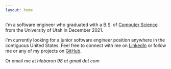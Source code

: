 ```yaml
---
layout: home
---
```


<p>
I'm a software engineer who graduated with a B.S. of <a href="https://www.cs.utah.edu">Computer Science</a> from the University of Utah in December 2021. 
</p>

<p>
I'm currently looking for a junior software engineer position anywhere in the contiguous United States.
Feel free to connect with me on <a href="https://www.linkedin.com/in/hayden-lebaron-740074163/">LinkedIn</a> or follow me or any of my projects on <a href="https://github.com/HaydenTheBaron">GitHub</a>. 

Or email me at <i>hlebaron 98 at gmail dot com</i>

</p>
